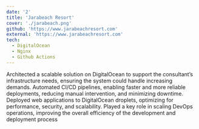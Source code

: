 ```yaml
---
date: '2'
title: 'Jarabeach Resort'
cover: './jarabeach.png'
github: 'https://www.jarabeachresort.com'
external: 'https://www.jarabeachresort.com'
tech:
  - DigitalOcean
  - Nginx
  - Github Actions
---
```


Architected a scalable solution on DigitalOcean to support the consultant’s infrastructure needs, ensuring the system
could handle increasing demands.
Automated CI/CD pipelines, enabling faster and more reliable deployments, reducing manual intervention, and
minimizing downtime.
Deployed web applications to DigitalOcean droplets, optimizing for performance, security, and scalability.
Played a key role in scaling DevOps operations, improving the overall efficiency of the development and deployment
process
